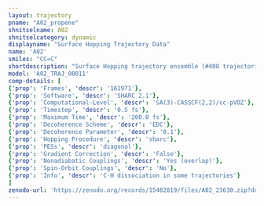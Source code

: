 ```yaml
---
layout: trajectory
pname: "A02_propene"
shnitselname: A02
shnitselcategory: dynamic
displayname: "Surface Hopping Trajectory Data"
name: 'A02'
smiles: "CC=C"
shortdescription: "Surface Hopping trajectory ensemble (#408 trajectories)"
model: 'A02_TRAJ_00011'
comp-details: [
{'prop': 'Frames', 'descr': '161971'},
{'prop': 'Software', 'descr': 'SHARC 2.1'},
{'prop': 'Computational-Level', 'descr': 'SA(3)-CASSCF(2,2)/cc-pVDZ'},
{'prop': 'Timestep', 'descr': '0.5 fs'},
{'prop': 'Maximum Time', 'descr': '200.0 fs'},
{'prop': 'Decoherence Scheme', 'descr': 'EDC'},
{'prop': 'Decoherence Parameter', 'descr': '0.1'},
{'prop': 'Hopping Procedure', 'descr': 'sharc'},
{'prop': 'PESs', 'descr': 'diagonal'},
{'prop': 'Gradient Correction', 'descr': 'False'},
{'prop': 'Nonadiabatic Couplings', 'descr': 'Yes (overlap)'},
{'prop': 'Spin-Orbit Couplings', 'descr': 'No'},
{'prop': 'Info', 'descr': 'C-H dissociation in some trajectories'}
]
zenodo-url: 'https://zenodo.org/records/15482819/files/A02_23630.zip?download=1'
---
```

